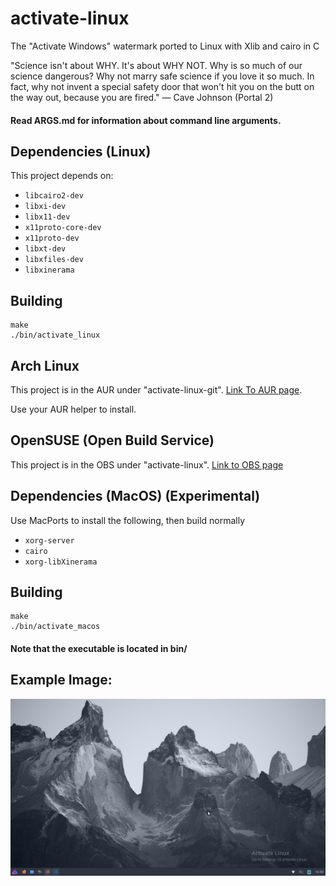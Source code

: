 # activate-linux
The "Activate Windows" watermark ported to Linux with Xlib and cairo in C

"Science isn't about WHY. It's about WHY NOT. Why is so much of our science dangerous? Why not marry safe science if you love it so much. In fact, why not invent a special safety door that won't hit you on the butt on the way out, because you are fired." — Cave Johnson (Portal 2)


#### Read ARGS.md for information about command line arguments.

## Dependencies (Linux)
This project depends on:
- `libcairo2-dev`
- `libxi-dev`
- `libx11-dev`
- `x11proto-core-dev`
- `x11proto-dev`
- `libxt-dev`
- `libxfiles-dev`
- `libxinerama`

## Building
```
make
./bin/activate_linux
```

## Arch Linux
This project is in the AUR under "activate-linux-git".
[Link To AUR page](https://aur.archlinux.org/packages/activate-linux-git).

Use your AUR helper to install.

## OpenSUSE (Open Build Service)
This project is in the OBS under "activate-linux".
[Link to OBS page](https://software.opensuse.org//download.html?project=home%3AWoMspace&package=activate-linux)

## Dependencies (MacOS) (Experimental)
Use MacPorts to install the following, then build normally
- `xorg-server`
- `cairo`
- `xorg-libXinerama`

## Building
```
make
./bin/activate_macos
```

#### Note that the executable is located in bin/


## Example Image:

![screenshot](screenshot.png)
